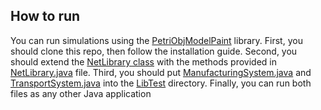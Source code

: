 ## How to run

You can run simulations using the [PetriObjModelPaint](https://github.com/StetsenkoInna/PetriObjModelPaint) library. First, you should clone this repo, then follow the installation guide. Second, you should extend the [NetLibrary class](https://github.com/StetsenkoInna/PetriObjModelPaint/blob/master/src/LibNet/NetLibrary.java) with the methods provided in [NetLibrary.java](/lw7/NetLibrary.java) file. Third, you should put [ManufacturingSystem.java](/lw7/ManufacturingSystem.java) and [TransportSystem.java](/lw7/TransportSystem.java) into the [LibTest](https://github.com/StetsenkoInna/PetriObjModelPaint/tree/master/src/LibTest) directory. Finally, you can run both files as any other Java application
